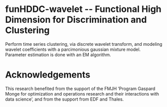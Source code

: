 # funHDDC-wavelet -- Functional High Dimension for Discrimination and Clustering 

Perform time series clustering, via discrete wavelet transform, and modeling
wavelet coefficients with a parcimonious gaussian mixture model. Parameter estimation is done with an EM algorithm.

# Acknowledgements
This research benefited from the support of the FMJH ’Program Gaspard Monge for optimization and operations research and their interactions with data science’, and from the support from EDF and Thales.

